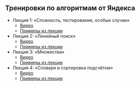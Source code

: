 ## Тренировки по алгоритмам от Яндекса
- Лекция 1: «Сложность, тестирование, особые случаи»
  - [Видео](https://www.youtube.com/watch?v=QLhqYNsPIVo)
  - [Примеры из лекции](./lecture_01_complexity_testing_corner_cases/)
- Лекция 2: «Линейный поиск»
  - [Видео](https://www.youtube.com/watch?v=SKwB41FrGgU)
  - [Примеры из лекции](./lecture_02_linear_search/)
- Лекция 3: «Множества»
  - [Видео](https://www.youtube.com/watch?v=PUpmV2ieIHA)
  - [Примеры из лекции](./lecture_03_set_hashtable/)
- Лекция 4: «Словари и сортировка подсчётом»
  - [Видео](https://www.youtube.com/watch?v=Nb5mW1yWVSs)
  - [Примеры из лекции](./lecture_04_dictionary_count_sort/)